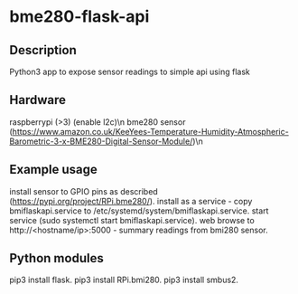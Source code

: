 # bme280-flask-api

Description
-----------
Python3 app to expose sensor readings to simple api using flask <br />

Hardware
-------------
raspberrypi (>3) (enable l2c)\n
bme280 sensor (https://www.amazon.co.uk/KeeYees-Temperature-Humidity-Atmospheric-Barometric-3-x-BME280-Digital-Sensor-Module/)\n

Example usage
-------------
install sensor to GPIO pins as described (https://pypi.org/project/RPi.bme280/).
install as a service - copy bmiflaskapi.service to /etc/systemd/system/bmiflaskapi.service.
start service (sudo systemctl start bmiflaskapi.service).
web browse to http://<hostname/ip>:5000 - summary readings from bmi280 sensor.

Python modules
-------------
pip3 install flask.
pip3 install RPi.bmi280.
pip3 install smbus2.
